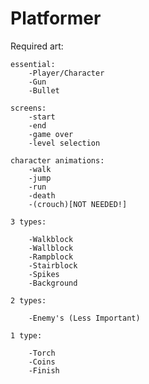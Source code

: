 # Platformer
 
Required art:

	essential:
		-Player/Character
		-Gun
		-Bullet
        
    screens:
        -start
        -end
        -game over
        -level selection 

	character animations:
		-walk
		-jump
		-run
        -death 
        -(crouch)[NOT NEEDED!]

	3 types:

		-Walkblock
		-Wallblock
		-Rampblock
		-Stairblock
		-Spikes
		-Background

	2 types:

		-Enemy's (Less Important)

	1 type:

		-Torch
		-Coins
		-Finish



